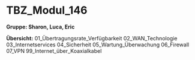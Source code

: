 # TBZ_Modul_146
**Gruppe: Sharon, Luca, Eric**

**Übersicht:**
01_Übertragungsrate_Verfügbarkeit
02_WAN_Technologie
03_Internetservices
04_Sicherheit
05_Wartung_Überwachung
06_Firewall
07_VPN
99_Internet_über_Koaxialkabel
